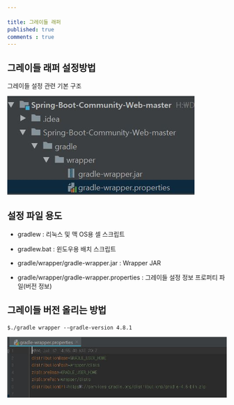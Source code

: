 ```yaml
---

title: 그레이들 래퍼
published: true
comments : true
---
```



## 그레이들 래퍼 설정방법

그레이들 설정 관련 기본 구조

![GRADLE-WRAPPER1](/assets/imgs/2019/03/10/2019-03-10-gradle-wrapper-01.jpeg)

## 설정 파일 용도 

- gradlew : 리눅스 및 맥 OS용 셀 스크립트

- gradlew.bat : 윈도우용 배치 스크립트 

- gradle/wrapper/gradle-wrapper.jar : Wrapper JAR

- gradle/wrapper/gradle-wrapper.properties : 그레이들 설정 정보 프로퍼티 파일(버전 정보)


## 그레이들 버전 올리는 방법 

```
$./gradle wrapper --gradle-version 4.8.1
```

![GRADLE-WRAPPER2](/assets/imgs/2019/03/10/2019-03-10-gradle-wrapper-02.jpeg)


